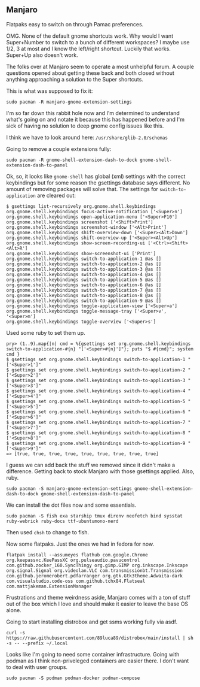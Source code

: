 ## Manjaro

Flatpaks easy to switch on through Pamac preferences.

OMG. None of the default gnome shortcuts work. Why would I want Super+Number to switch to a bunch of different workspaces? I maybe use 1/2, 3 at most and I know the left/right shortcut. Luckily that works. Super+Up also doesn't work.

The folks over at Manjaro seem to operate a most unhelpful forum. A couple questions opened about getting these back and both closed without anything approaching a solution to the Super shortcuts.

This is what was supposed to fix it:

```
sudo pacman -R manjaro-gnome-extension-settings
```

I'm so far down this rabbit hole now and I'm determined to understand what's going on and notate it because this has happened before and I'm sick of having no solution to deep gnome config issues like this.

I think we have to look around here: `/usr/share/glib-2.0/schemas`

Going to remove a couple extensions fully:

```
sudo pacman -R gnome-shell-extension-dash-to-dock gnome-shell-extension-dash-to-panel
```

Ok, so, it looks like `gnome-shell` has global (xml) settings with the correct keybindings but for some reason the gsettings database says different. No amount of removing packages will solve that. The settings for `switch-to-application` are cleared out:

```
$ gsettings list-recursively org.gnome.shell.keybindings
org.gnome.shell.keybindings focus-active-notification ['<Super>n']
org.gnome.shell.keybindings open-application-menu ['<Super>F10']
org.gnome.shell.keybindings screenshot ['<Shift>Print']
org.gnome.shell.keybindings screenshot-window ['<Alt>Print']
org.gnome.shell.keybindings shift-overview-down ['<Super><Alt>Down']
org.gnome.shell.keybindings shift-overview-up ['<Super><Alt>Up']
org.gnome.shell.keybindings show-screen-recording-ui ['<Ctrl><Shift><Alt>R']
org.gnome.shell.keybindings show-screenshot-ui ['Print']
org.gnome.shell.keybindings switch-to-application-1 @as []
org.gnome.shell.keybindings switch-to-application-2 @as []
org.gnome.shell.keybindings switch-to-application-3 @as []
org.gnome.shell.keybindings switch-to-application-4 @as []
org.gnome.shell.keybindings switch-to-application-5 @as []
org.gnome.shell.keybindings switch-to-application-6 @as []
org.gnome.shell.keybindings switch-to-application-7 @as []
org.gnome.shell.keybindings switch-to-application-8 @as []
org.gnome.shell.keybindings switch-to-application-9 @as []
org.gnome.shell.keybindings toggle-application-view ['<Super>a']
org.gnome.shell.keybindings toggle-message-tray ['<Super>v', '<Super>m']
org.gnome.shell.keybindings toggle-overview ['<Super>s']
```

Used some ruby to set them up.

```
pry> (1..9).map{|n| cmd = %{gsettings set org.gnome.shell.keybindings switch-to-application-#{n} "['<Super>#{n}']"}; puts "$ #{cmd}"; system cmd }
$ gsettings set org.gnome.shell.keybindings switch-to-application-1 "['<Super>1']"
$ gsettings set org.gnome.shell.keybindings switch-to-application-2 "['<Super>2']"
$ gsettings set org.gnome.shell.keybindings switch-to-application-3 "['<Super>3']"
$ gsettings set org.gnome.shell.keybindings switch-to-application-4 "['<Super>4']"
$ gsettings set org.gnome.shell.keybindings switch-to-application-5 "['<Super>5']"
$ gsettings set org.gnome.shell.keybindings switch-to-application-6 "['<Super>6']"
$ gsettings set org.gnome.shell.keybindings switch-to-application-7 "['<Super>7']"
$ gsettings set org.gnome.shell.keybindings switch-to-application-8 "['<Super>8']"
$ gsettings set org.gnome.shell.keybindings switch-to-application-9 "['<Super>9']"
=> [true, true, true, true, true, true, true, true, true]
```

I guess we can add back the stuff we removed since it didn't make a difference. Getting back to stock Manjaro with those gsettings applied. Also, ruby.

```
sudo pacman -S manjaro-gnome-extension-settings gnome-shell-extension-dash-to-dock gnome-shell-extension-dash-to-panel
```

We can install the dot files now and some essentials.

```
sudo pacman -S fish exa starship tmux direnv neofetch bind sysstat ruby-webrick ruby-docs ttf-ubuntumono-nerd
```

Then used `chsh` to change to fish.

Now some flatpaks. Just the ones we had in fedora for now.

```
flatpak install --assumeyes flathub com.google.Chrome org.keepassxc.KeePassXC org.pulseaudio.pavucontrol com.github.zocker_160.SyncThingy org.gimp.GIMP org.inkscape.Inkscape org.signal.Signal org.videolan.VLC com.transmissionbt.Transmission com.github.jeromerobert.pdfarranger org.gtk.Gtk3theme.Adwaita-dark com.visualstudio.code-oss com.github.tchx84.Flatseal com.mattjakeman.ExtensionManager
```

Frustrations and theme weirdness aside, Manjaro comes with a ton of stuff out of the box which I love and should make it easier to leave the base OS alone.

Going to start installing distrobox and get ssms working fully via asdf.

```
curl -s https://raw.githubusercontent.com/89luca89/distrobox/main/install | sh -s -- --prefix ~/.local
```

Looks like I'm going to need some container infrastructure. Going with podman as I think non-priveleged containers are easier there. I don't want to deal with user groups.

```
sudo pacman -S podman podman-docker podman-compose
```
